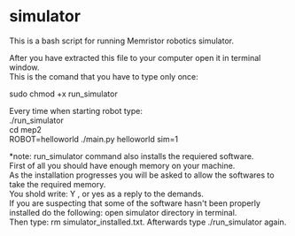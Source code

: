 # simulator
This is a bash script for running Memristor robotics simulator.

After you have extracted this file to your computer open it in terminal window.    
This is the comand that you have to type only once:  

sudo chmod +x run_simulator    
  

Every time when starting robot type:    
./run_simulator      
cd mep2  
ROBOT=helloworld ./main.py helloworld sim=1

*note: run_simulator command also installs the requiered software.      
First of all you should have enough memory on your machine.       
As the installation progresses you will be asked to allow the softwares to take the required memory.     
You shold write: Y , or yes as a reply to the demands.     
If you are suspecting that some of the software hasn't been properly installed do the following: open simulator directory in terminal.    
Then type: rm simulator_installed.txt.     Afterwards type ./run_simulator again.     
